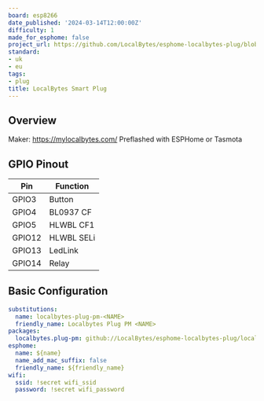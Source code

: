 ```yaml
---
board: esp8266
date_published: '2024-03-14T12:00:00Z'
difficulty: 1
made_for_esphome: false
project_url: https://github.com/LocalBytes/esphome-localbytes-plug/blob/main/localbytes-plug-pm.yaml
standard:
- uk
- eu
tags:
- plug
title: LocalBytes Smart Plug
---
```


## Overview

Maker: https://mylocalbytes.com/
Preflashed with ESPHome or Tasmota

## GPIO Pinout

| Pin    | Function            |
| ------ | ------------------- |
| GPIO3  | Button              |
| GPIO4  | BL0937 CF           |
| GPIO5  | HLWBL CF1           |
| GPIO12 | HLWBL SELi          |
| GPIO13 | LedLink             |
| GPIO14 | Relay               |

## Basic Configuration

```yaml
substitutions:
  name: localbytes-plug-pm-<NAME>
  friendly_name: Localbytes Plug PM <NAME>
packages:
  localbytes.plug-pm: github://LocalBytes/esphome-localbytes-plug/localbytes-plug-pm.yaml@main
esphome:
  name: ${name}
  name_add_mac_suffix: false
  friendly_name: ${friendly_name}
wifi:
  ssid: !secret wifi_ssid
  password: !secret wifi_password
```